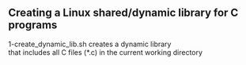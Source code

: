 ## Creating a Linux shared/dynamic library for C programs  

1-create_dynamic_lib.sh creates a dynamic library  
that includes all C files (*.c) in the current working directory 
